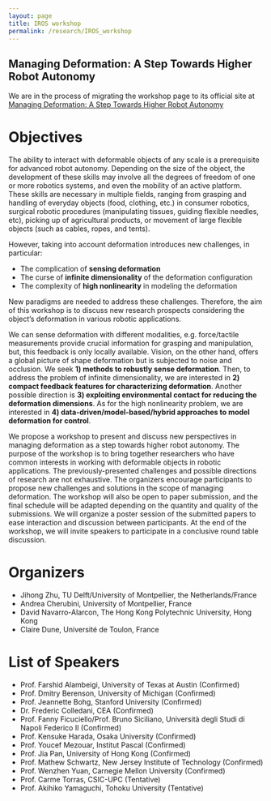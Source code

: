 ```yaml
---
layout: page
title: IROS workshop
permalink: /research/IROS_workshop
---
```


## Managing Deformation: A Step Towards Higher Robot Autonomy
We are in the process of migrating the workshop page to its official site at [Managing Deformation: A Step Towards Higher Robot Autonomy](https://sites.google.com/view/madef-iros2020/home)

# Objectives
The ability to interact with deformable objects of any scale is a prerequisite for advanced robot autonomy. Depending on the size of the object, the development of these skills may involve all the degrees of freedom of one or more robotics systems, and even the mobility of an active platform. These skills are necessary in multiple fields, ranging from grasping and handling of everyday objects (food, clothing, etc.) in consumer robotics, surgical robotic procedures (manipulating tissues, guiding flexible needles, etc), picking up of agricultural products, or movement of large flexible objects (such as cables, ropes, and tents).

However, taking into account deformation introduces new challenges, in particular:
- The complication of **sensing deformation**
- The curse of **infinite dimensionality** of the deformation configuration
- The complexity of **high nonlinearity** in modeling the deformation

New paradigms are needed to address these challenges. Therefore, the aim of this workshop is to discuss new research prospects considering the object’s deformation in various robotic applications.

We can sense deformation with different modalities, e.g. force/tactile measurements provide crucial information for grasping and manipulation, but, this feedback is only locally available. Vision, on the other hand, offers a global picture of shape deformation but is subjected to noise and occlusion. We seek **1) methods to robustly sense deformation**. Then, to address the problem of infinite dimensionality, we are interested in **2) compact feedback features for characterizing deformation**. Another possible direction is **3) exploiting environmental contact for reducing the deformation dimensions**. As for the high nonlinearity problem, we are interested in **4) data-driven/model-based/hybrid approaches to model deformation for control**.

We propose a workshop to present and discuss new perspectives in managing deformation as a step towards higher robot autonomy. The purpose of the workshop is to bring together researchers who have common interests in working with deformable objects in robotic applications. The previously-presented challenges and possible directions of research are not exhaustive. The organizers encourage participants to propose new challenges and solutions in the scope of managing deformation. The workshop will also be open to paper submission, and the final schedule will be adapted depending on the quantity and quality of the submissions. We will organize a poster session of the submitted papers to ease interaction and discussion between participants. At the end of the workshop, we will invite speakers to participate in a conclusive round table discussion.

# Organizers
- Jihong Zhu, TU Delft/University of Montpellier, the Netherlands/France
- Andrea Cherubini, University of Montpellier, France
- David Navarro-Alarcon, The Hong Kong Polytechnic University, Hong Kong
- Claire Dune, Université de Toulon, France

# List of Speakers
- Prof. Farshid Alambeigi, University of Texas at Austin (Confirmed)
- Prof. Dmitry Berenson, University of Michigan (Confirmed)
- Prof. Jeannette Bohg, Stanford University (Confirmed)
- Dr. Frederic Colledani, CEA (Confirmed)
- Prof. Fanny Ficuciello/Prof. Bruno Siciliano, Università degli Studi di Napoli Federico II (Confirmed)
- Prof. Kensuke Harada, Osaka University (Confirmed)
- Prof. Youcef Mezouar, Institut Pascal (Confirmed)
- Prof. Jia Pan, University of Hong Kong (Confirmed)
- Prof. Mathew Schwartz, New Jersey Institute of Technology (Confirmed)
- Prof. Wenzhen Yuan, Carnegie Mellon University (Confirmed)
- Prof. Carme Torras, CSIC-UPC (Tentative)
- Prof. Akihiko Yamaguchi, Tohoku University (Tentative)
